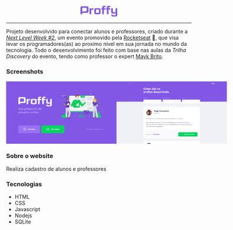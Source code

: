 <p align="center">
<img src="https://github.com/vinicius015/proffy-nlw2/blob/master/github/logo.png" alt="Proffy" width="20%" />
</p>

---

Projeto desenvolvido para conectar alunos e professores, criado durante a [*Next Level Week #2*](https://nextlevelweek.com/), um evento promovido pela [Rocketseat](https://rocketseat.com.br/) 🚀, que visa levar os programadores(as) ao proximo nível em sua jornada no mundo da tecnologia. Todo o desenvolvimento foi feito com base nas aulas da *Trilha Discovery* do evento, tendo como professor o expert [Mayk Brito](https://github.com/maykbrito).

### Screenshots
<div style="display: flex; flex-direction: 'row'; align-items: 'center';">
   <img src="https://github.com/vinicius015/proffy-nlw2/blob/master/github/landing.png" width="300px"> <br/>
   <img src="https://github.com/vinicius015/proffy-nlw2/blob/master/github/list.png" width="300px">
</div>

### Sobre o website
Realiza cadastro de alunos e professores

### Tecnologias
* HTML
* CSS
* Javascript
* Nodejs
* SQLite
